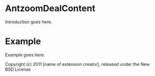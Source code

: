 AntzoomDealContent
==================

Introduction goes here.


Example
=======

Example goes here.


Copyright (c) 2011 [name of extension creator], released under the New BSD License
